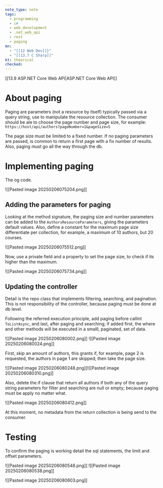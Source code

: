 ```yaml
---
note_type: note
tags:
  - programming
  - c#
  - web_development
  - .net_web_api
  - rest
  - paging
mn:
  - "[[12 Web Dev]]}"
  - "[[13.7 C Sharp]]"
kt: theorical
checked:
---
```

[[13.9 ASP.NET Core Web API|ASP.NET Core Web API]]

# About paging
Paging are parameters (not a resource by itself) typically passed via a query string, use to manipulate the resource collection. The consumer should be ale to choose the page number and page size, for example: `https://host/api/authors?pageNumber=1&pageSize=5`

The page size must be limited to a fixed number. If no paging parameters are passed, is common to return a first page with a fix number of results. Also, paging must go all the way through the db.  
# Implementing paging

The og code.

![[Pasted image 20250206075204.png]]
## Adding the parameters for paging
Looking at the method signature, the paging size and number parameters can be added to the `AuthorsResourceParameters`, giving the parameters default values. Also, define a constant for the maximum page size differentiate per collection, for example, a maximum of 10 authors, but 20 courses. 

![[Pasted image 20250206075512.png]]

Now, use a private field and a property to set the page size, to check if its higher than the maximum.

![[Pasted image 20250206075734.png]]

## Updating the controller
Detail is the repo class that implements filtering, searching, and pagination. This is not responsibility of the controller, because paging must be done at db level. 

Following the referred execution principle, add paging before callint `ToListAsync`, and last, after paging and searching; if added first, the where and other methods will be executed in a smalll, paginated, set of data. 

![[Pasted image 20250206080002.png]]
![[Pasted image 20250206080024.png]]

First, skip an amount of authors, this grants if, for example, page 2 is requested, the authors in page 1 are skipped; then take the page size. 

![[Pasted image 20250206080248.png]]![[Pasted image 20250206080310.png]]

Also, delete the if clause that return all authors if both any of the query string parameters for filter and searching are null or empty; because paging must be apply no matter what. 

![[Pasted image 20250206080412.png]]

At this moment, no metadata from the return collection is being send to the consumer. 
# Testing
To confirm the paging is working detail the sql statements, the limit and offset parameters. 

![[Pasted image 20250206080548.png]]
![[Pasted image 20250206080538.png]]


![[Pasted image 20250206080603.png]]

